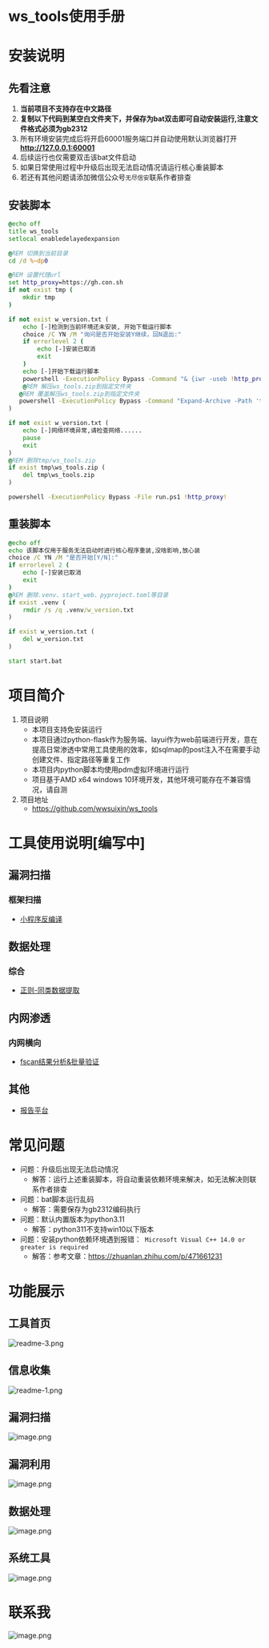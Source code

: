 # ws\_tools使用手册

# 安装说明
## 先看注意

1. **当前项目不支持存在中文路径**
2. **复制以下代码到某空白文件夹下，并保存为bat双击即可自动安装运行,注意文件格式必须为gb2312**
3. 所有环境安装完成后将开启60001服务端口并自动使用默认浏览器打开**http://127.0.0.1:60001**
4. 后续运行也仅需要双击该bat文件启动
5. 如果日常使用过程中升级后出现无法启动情况请运行核心重装脚本
6. 若还有其他问题请添加微信公众号`无尽信安`联系作者排查
## 安装脚本
```bat
@echo off
title ws_tools
setlocal enabledelayedexpansion

@REM 切换到当前目录
cd /d %~dp0

@REM 设置代理url
set http_proxy=https://gh.con.sh
if not exist tmp (
    mkdir tmp
)

if not exist w_version.txt (
    echo [-]检测到当前环境还未安装, 开始下载运行脚本
    choice /C YN /M "询问是否开始安装Y继续，回N退出:"
    if errorlevel 2 (
        echo [-]安装已取消
        exit
    )
    echo [-]开始下载运行脚本
    powershell -ExecutionPolicy Bypass -Command "& {iwr -useb !http_proxy!/https://github.com/wwsuixin/ws_tools/releases/download/main/ws_tools.zip -OutFile tmp/ws_tools.zip}"
    @REM 解压ws_tools.zip到指定文件夹
   @REM 覆盖解压ws_tools.zip到指定文件夹
   powershell -ExecutionPolicy Bypass -Command "Expand-Archive -Path 'tmp\ws_tools.zip' -DestinationPath './' -Force"
)

if not exist w_version.txt (
    echo [-]网络环境异常,请检查网络......
    pause
    exit
)
@REM 删除tmp/ws_tools.zip
if exist tmp\ws_tools.zip (
    del tmp\ws_tools.zip
)

powershell -ExecutionPolicy Bypass -File run.ps1 !http_proxy!
```
## 重装脚本

```bat
@echo off 
echo 该脚本仅用于服务无法启动时进行核心程序重装,没啥影响,放心装
choice /C YN /M "是否开始[Y/N]:"
if errorlevel 2 (
    echo [-]安装已取消
    exit
)
@REM 删除.venv、start_web、pyproject.toml等目录
if exist .venv (
    rmdir /s /q .venv/w_version.txt
)

if exist w_version.txt (
    del w_version.txt
)

start start.bat
```

# 项目简介
1.  项目说明
    -   本项目支持免安装运行
    -   本项目通过python-flask作为服务端、layui作为web前端进行开发，意在提高日常渗透中常用工具使用的效率，如sqlmap的post注入不在需要手动创建文件、指定路径等重复工作
    -   本项目内python脚本均使用pdm虚拟环境进行运行
    -   项目基于AMD x64 windows 10环境开发，其他环境可能存在不兼容情况，请自测
2.  项目地址
    -  https://github.com/wwsuixin/ws_tools


# 工具使用说明[编写中]

## 漏洞扫描
### 框架扫描
- [小程序反编译](https://mp.weixin.qq.com/s/M3mf04rmHV3S5AvvgWv-BA)
## 数据处理
### 综合
- [正则-同类数据提取](https://mp.weixin.qq.com/s/PvQaFzZRuxgb2IlhR9-1Mg)
## 内网渗透
### 内网横向
- [fscan结果分析&批量验证](files/fscan结果分析&批量验证)
## 其他
- [报告平台](https://mp.weixin.qq.com/s/TQQXFuoVf8POpzQpBwXilw)

# 常见问题

- 问题：升级后出现无法启动情况
	- 解答：运行上述重装脚本，将自动重装依赖环境来解决，如无法解决则联系作者排查
- 问题：bat脚本运行乱码
	- 解答：需要保存为gb2312编码执行
- 问题：默认内置版本为python3.11
	- 解答：python311不支持win10以下版本
- 问题：安装python依赖环境遇到报错：` Microsoft Visual C++ 14.0 or greater is required`
	- 解答：参考文章：https://zhuanlan.zhihu.com/p/471661231


# 功能展示

## 工具首页

![readme-3.png](https://raw.githubusercontent.com/wwsuixin/images/main/202311112103518.png)


## 信息收集

![readme-1.png](https://raw.githubusercontent.com/wwsuixin/images/main/202311112103333.png)

## 漏洞扫描

![image.png](https://raw.githubusercontent.com/wwsuixin/images/main/202311112104373.png)

## 漏洞利用

![image.png](https://raw.githubusercontent.com/wwsuixin/images/main/202311112104834.png)

## 数据处理

![image.png](https://raw.githubusercontent.com/wwsuixin/images/main/202311112104324.png)

## 系统工具

![image.png](https://raw.githubusercontent.com/wwsuixin/images/main/202311112104296.png)



# 联系我

![image.png](https://raw.githubusercontent.com/wwsuixin/images/main/202311112107408.png)

